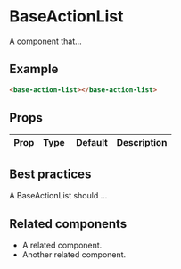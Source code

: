 # BaseActionList

A component that...

## Example

```html
<base-action-list></base-action-list>
```

## Props

| Prop | Type |  Default | Description |
| ---- | ---- | -------- | ----------- |


## Best practices

A BaseActionList should ...

## Related components

- A related component.
- Another related component.
